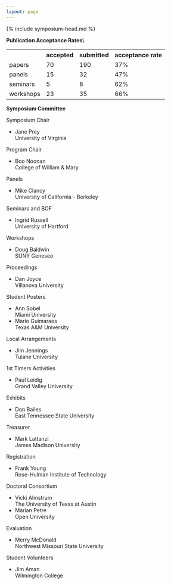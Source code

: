 ```yaml
---
layout: page
---
```

{% include symposium-head.md  %}


**Publication Acceptance Rates**\
<table class="table table-hover table-sm"><tbody><tr><th> </th>
<th>accepted</th>
<th>submitted</th>
<th>acceptance rate</th>
</tr><tr><td>papers</td>
<td>70</td>
<td>190</td>
<td>37%</td>
</tr><tr><td>panels</td>
<td>15</td>
<td>32</td>
<td>47%</td>
</tr><tr><td>seminars</td>
<td>5</td>
<td>8</td>
<td>62%</td>
</tr><tr><td>workshops</td>
<td>23</td>
<td>35</td>
<td>66%</td>
</tr></tbody></table>


**Symposium Committee**

Symposium Chair

-   Jane Prey\
    University of Virginia

Program Chair

-   Boo Noonan\
    College of William & Mary

Panels

-   Mike Clancy\
    University of California - Berkeley

Seminars and BOF

-   Ingrid Russell\
    University of Hartford

Workshops

-   Doug Baldwin\
    SUNY Geneseo

Proceedings

-   Dan Joyce\
    Villanova University

Student Posters

-   Ann Sobel\
    Miami University
-   Mario Guimaraes\
    Texas A&M University

Local Arrangements

-   Jim Jennings\
    Tulane University

1st Timers Activities

-   Paul Leidig\
    Grand Valley University

Exhibits

-   Don Bailes\
    East Tennessee State University

Treasurer

-   Mark Lattanzi\
    James Madison University

Registration

-   Frank Young\
    Rose-Hulman Institute of Technology

Doctoral Consortium

-   Vicki Almstrum\
    The University of Texas at Austin
-   Marian Petre\
    Open University

Evaluation

-   Merry McDonald\
    Northwest Missouri State University

Student Volunteers

-   Jim Aman\
    Wilmington College
